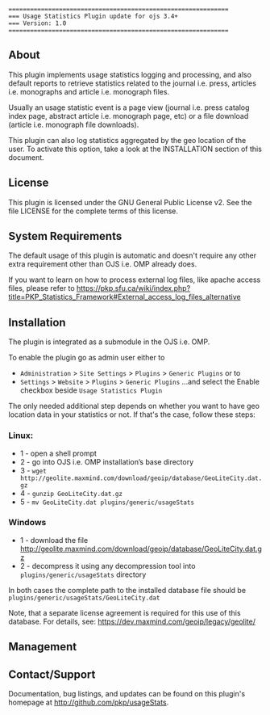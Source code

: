 ```
=============================================================
=== Usage Statistics Plugin update for ojs 3.4+
=== Version: 1.0
=============================================================
```

## About

This plugin implements usage statistics logging and processing, and also 
default reports to retrieve statistics related to the journal i.e. press, 
articles i.e. monographs and article i.e. monograph files.

Usually an usage statistic event is a page view (journal i.e. press catalog index page,
abstract article i.e. monograph page, etc) or a file download (article i.e. monograph file downloads).

This plugin can also log statistics aggregated by the geo location of the
user. To activate this option, take a look at the INSTALLATION section of
this document.

## License

This plugin is licensed under the GNU General Public License v2. See the file
LICENSE for the complete terms of this license.

## System Requirements

The default usage of this plugin is automatic and doesn't require any other
extra requirement other than OJS i.e. OMP already does.

If you want to learn on how to process external log files, like apache access
files, please refer to https://pkp.sfu.ca/wiki/index.php?title=PKP_Statistics_Framework#External_access_log_files_alternative


## Installation

The plugin is integrated as a submodule in the OJS i.e. OMP.
 
To enable the plugin go as admin user either to  
- `Administration` > `Site Settings` > `Plugins` > `Generic Plugins`
  or to 
- `Settings` > `Website` > `Plugins` > `Generic Plugins`
...and select the Enable checkbox beside `Usage Statistics Plugin`

The only needed additional step depends on whether you want to have geo 
location data in your statistics or not. If that's the case, follow these
steps:

### Linux:
* 1 - open a shell prompt
* 2 - go into OJS i.e. OMP installation’s base directory
* 3 - `wget http://geolite.maxmind.com/download/geoip/database/GeoLiteCity.dat.gz`
* 4 - `gunzip GeoLiteCity.dat.gz`
* 5 - `mv GeoLiteCity.dat plugins/generic/usageStats`

### Windows
* 1 - download the file http://geolite.maxmind.com/download/geoip/database/GeoLiteCity.dat.gz
* 2 - decompress it using any decompression tool into `plugins/generic/usageStats` directory

In both cases the complete path to the installed database file should be
`plugins/generic/usageStats/GeoLiteCity.dat`

Note, that a separate license agreement is required for this use of this database. 
For details, see:
	https://dev.maxmind.com/geoip/legacy/geolite/


## Management



## Contact/Support

Documentation, bug listings, and updates can be found on this plugin's homepage
at <http://github.com/pkp/usageStats>.
